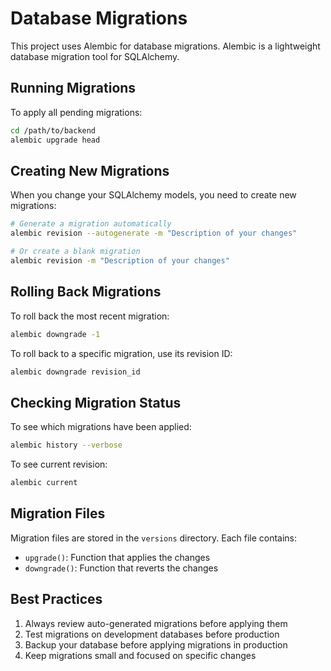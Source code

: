 # Database Migrations

This project uses Alembic for database migrations. Alembic is a lightweight database migration tool for SQLAlchemy.

## Running Migrations

To apply all pending migrations:

```bash
cd /path/to/backend
alembic upgrade head
```

## Creating New Migrations

When you change your SQLAlchemy models, you need to create new migrations:

```bash
# Generate a migration automatically
alembic revision --autogenerate -m "Description of your changes"

# Or create a blank migration
alembic revision -m "Description of your changes"
```

## Rolling Back Migrations

To roll back the most recent migration:

```bash
alembic downgrade -1
```

To roll back to a specific migration, use its revision ID:

```bash
alembic downgrade revision_id
```

## Checking Migration Status

To see which migrations have been applied:

```bash
alembic history --verbose
```

To see current revision:

```bash
alembic current
```

## Migration Files

Migration files are stored in the `versions` directory. Each file contains:

- `upgrade()`: Function that applies the changes
- `downgrade()`: Function that reverts the changes

## Best Practices

1. Always review auto-generated migrations before applying them
2. Test migrations on development databases before production
3. Backup your database before applying migrations in production
4. Keep migrations small and focused on specific changes 